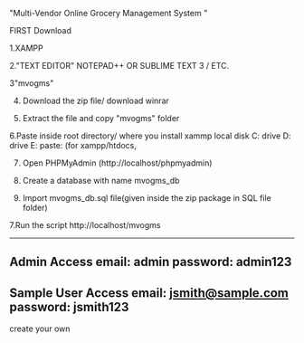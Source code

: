  "Multi-Vendor Online Grocery Management System "

FIRST Download

1.XAMPP

2."TEXT EDITOR" NOTEPAD++ OR SUBLIME TEXT 3 / ETC.

3"mvogms"

4. Download the zip file/ download winrar

5. Extract the file and copy "mvogms" folder

6.Paste inside root directory/ where you install xammp local disk C: drive D: drive E: paste: (for xampp/htdocs, 

7. Open PHPMyAdmin (http://localhost/phpmyadmin)

8. Create a database with name mvogms_db

6. Import mvogms_db.sql file(given inside the zip package in SQL file folder)

7.Run the script http://localhost/mvogms

---------------------------------------------------
Admin Access
email: admin
password: admin123
----------------------------------------------------
Sample User Access
email: jsmith@sample.com
password: jsmith123
----------------------------------------------------
create your own
